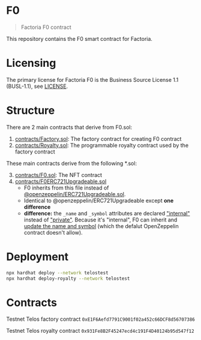 # F0

> Factoria F0 contract

This repository contains the F0 smart contract for Factoria.

# Licensing

The primary license for Factoria F0 is the Business Source License 1.1 (BUSL-1.1), see [LICENSE](LICENSE).

# Structure

There are 2 main contracts that derive from F0.sol:

1. [contracts/Factory.sol](contracts/Factory.sol): The factory contract for creating F0 contract
2. [contracts/Royalty.sol](contracts/Royalty.sol): The programmable royalty contract used by the factory contract

These main contracts derive from the following *.sol:

3. [contracts/F0.sol](contracts/F0.sol): The NFT contract
4. [contracts/F0ERC721Upgradeable.sol](contracts/F0ERC721Upgradeable.sol)
    - F0 inherits from this file instead of [@openzeppelin/ERC721Upgradeable.sol](https://github.com/OpenZeppelin/openzeppelin-contracts-upgradeable/blob/master/contracts/token/ERC721/ERC721Upgradeable.sol).
    - Identical to @openzeppelin/ERC721Upgradeable except **one difference**
    - **difference:** the `_name` and `_symbol` attributes are declared ["internal"](https://github.com/factoria-org/f0/blob/main/contracts/F0ERC721Upgradeable.sol#L31-L35) instead of ["private"](https://github.com/OpenZeppelin/openzeppelin-contracts-upgradeable/blob/master/contracts/token/ERC721/ERC721Upgradeable.sol#L25-L28). Because it's "internal", F0 can inherit and [update the name and symbol](contracts/F0.sol#L77-L82) (which the defalut OpenZeppelin contract doesn't allow).

# Deployment

```bash
npx hardhat deploy --network telostest
npx hardhat deploy-royalty --network telostest
```

# Contracts

Testnet Telos factory contract `0xE1F6Aefd7791C9001f02a452c66DCF8d56707386`

Testnet Telos  royalty contract `0x931Fe8B2F45247ecd4c191F4D40124b95d547f12`
